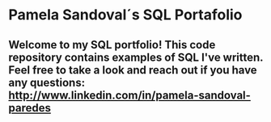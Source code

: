 # Pamela Sandoval´s SQL Portafolio

## Welcome to my SQL portfolio! This code repository contains examples of SQL I've written. Feel free to take a look and reach out if you have any questions: http://www.linkedin.com/in/pamela-sandoval-paredes
